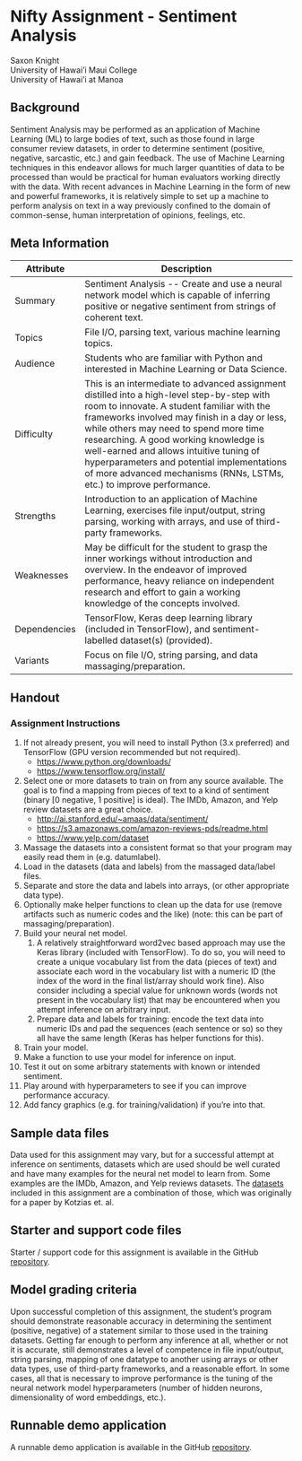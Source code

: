 # Nifty Assignment - Sentiment Analysis
Saxon Knight  
University of Hawai’i Maui College  
University of Hawai’i at Manoa

## Background
Sentiment Analysis may be performed as an application of Machine Learning (ML) to large bodies of text, such as those found in large consumer review datasets, in order to determine sentiment (positive, negative, sarcastic, etc.) and gain feedback. The use of Machine Learning techniques in this endeavor allows for much larger quantities of data to be processed than would be practical for human evaluators working directly with the data. With recent advances in Machine Learning in the form of new and powerful frameworks, it is relatively simple to set up a machine to perform analysis on text in a way previously confined to the domain of common-sense, human interpretation of opinions, feelings, etc.

## Meta Information

| Attribute | Description |
| - | - |
| Summary | Sentiment Analysis -- Create and use a neural network model which is capable of inferring positive or negative sentiment from strings of coherent text. |
| Topics | File I/O, parsing text, various machine learning topics. |
| Audience | Students who are familiar with Python and interested in Machine Learning or Data Science. |
| Difficulty | This is an intermediate to advanced assignment distilled into a high-level step-by-step with room to innovate. A student familiar with the frameworks involved may finish in a day or less, while others may need to spend more time researching. A good working knowledge is well-earned and allows intuitive tuning of hyperparameters and potential implementations of more advanced mechanisms (RNNs, LSTMs, etc.) to improve performance. |
| Strengths | Introduction to an application of Machine Learning, exercises file input/output, string parsing, working with arrays, and use of third-party frameworks. |
| Weaknesses | May be difficult for the student to grasp the inner workings without introduction and overview. In the endeavor of improved performance, heavy reliance on independent research and effort to gain a working knowledge of the concepts involved. |
| Dependencies | TensorFlow, Keras deep learning library (included in TensorFlow), and sentiment-labelled dataset(s) (provided). |
| Variants | Focus on file I/O, string parsing, and data massaging/preparation. |

## Handout
### Assignment Instructions
1. If not already present, you will need to install Python (3.x preferred) and TensorFlow (GPU version recommended but not required).
    * https://www.python.org/downloads/
    * https://www.tensorflow.org/install/
2. Select one or more datasets to train on from any source available. The goal is to find a mapping from pieces of text to a kind of sentiment (binary [0 negative, 1 positive] is ideal). The IMDb, Amazon, and Yelp review datasets are a great choice.
    * http://ai.stanford.edu/~amaas/data/sentiment/
    * https://s3.amazonaws.com/amazon-reviews-pds/readme.html
    * https://www.yelp.com/dataset
3. Massage the datasets into a consistent format so that your program may easily read them in (e.g. datum<tab>label<newline>).
4. Load in the datasets (data and labels) from the massaged data/label files.
5. Separate and store the data and labels into arrays, (or other appropriate data type).
6. Optionally make helper functions to clean up the data for use (remove artifacts such as numeric codes and the like) (note: this can be part of massaging/preparation).
7. Build your neural net model.
    1. A relatively straightforward word2vec based approach may use the Keras library (included with TensorFlow). To do so, you will need to create a unique vocabulary list from the data (pieces of text) and associate each word in the vocabulary list with a numeric ID (the index of the word in the final list/array should work fine). Also consider including a special value for unknown words (words not present in the vocabulary list) that may be encountered when you attempt inference on arbitrary input.
    2. Prepare data and labels for training: encode the text data into numeric IDs and pad the sequences (each sentence or so) so they all have the same length (Keras has helper functions for this).
8. Train your model.
9. Make a function to use your model for inference on input.
10. Test it out on some arbitrary statements with known or intended sentiment.
11. Play around with hyperparameters to see if you can improve performance accuracy.
12. Add fancy graphics (e.g. for training/validation) if you’re into that.

## Sample data files
Data used for this assignment may vary, but for a successful attempt at inference on sentiments, datasets which are used should be well curated and have many examples for the neural net model to learn from. Some examples are the IMDb, Amazon, and Yelp reviews datasets. The [datasets](https://www.kaggle.com/marklvl/sentiment-labelled-sentences-data-set/version/2#) included in this assignment are a combination of those, which was originally for a paper by Kotzias et. al.

## Starter and support code files
Starter / support code for this assignment is available in the GitHub [repository](https://github.com/UHMC/nifty-sentiment-analysis).

## Model grading criteria
Upon successful completion of this assignment, the student’s program should demonstrate reasonable accuracy in determining the sentiment (positive, negative) of a statement similar to those used in the training datasets. Getting far enough to perform any inference at all, whether or not it is accurate, still demonstrates a level of competence in file input/output, string parsing, mapping of one datatype to another using arrays or other data types, use of third-party frameworks, and a reasonable effort. In some cases, all that is necessary to improve performance is the tuning of the neural network model hyperparameters (number of hidden neurons, dimensionality of word embeddings, etc.).

## Runnable demo application
A runnable demo application is available in the GitHub [repository](https://github.com/UHMC/nifty-sentiment-analysis).
